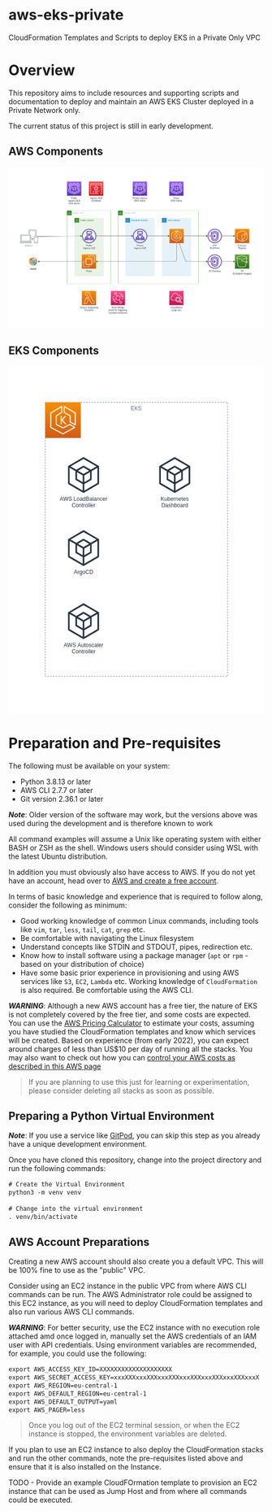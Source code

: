 # aws-eks-private

CloudFormation Templates and Scripts to deploy EKS in a Private Only VPC

# Overview

This repository aims to include resources and supporting scripts and documentation to deploy and maintain an AWS EKS Cluster deployed in a Private Network only.

The current status of this project is still in early development.

## AWS Components

![AWS Components](implementation-diagram-aws-components.png)

## EKS Components

![EKS Components](implementation-diagram-eks-components.png)

# Preparation and Pre-requisites

The following must be available on your system:

* Python 3.8.13 or later
* AWS CLI 2.7.7 or later 
* Git version 2.36.1 or later

_**Note**_: Older version of the software may work, but the versions above was used during the development and is therefore known to work

All command examples will assume a Unix like operating system with either BASH or ZSH as the shell. Windows users should consider using WSL with the latest Ubuntu distribution.

In addition you must obviously also have access to AWS. If you do not yet have an account, head over to [AWS and create a free account](https://aws.amazon.com/free/).

In terms of basic knowledge and experience that is required to follow along, consider the following as minimum:

* Good working knowledge of common Linux commands, including tools like `vim`, `tar`, `less`, `tail`, `cat`, `grep` etc. 
* Be comfortable with navigating the Linux filesystem
* Understand concepts like STDIN and STDOUT, pipes, redirection etc.
* Know how to install software using a package manager (`apt` or `rpm` - based on your distribution of choice)
* Have some basic prior experience in provisioning and using AWS services like `S3`, `EC2`, `Lambda` etc. Working knowledge of `CloudFormation` is also required. Be comfortable using the AWS CLI.

_**WARNING**_: Although a new AWS account has a free tier, the nature of EKS is not completely covered by the free tier, and some costs are expected. You can use the [AWS Pricing Calculator](https://calculator.aws/#/) to estimate your costs, assuming you have studied the CloudFormation templates and know which services will be created. Based on experience (from early 2022), you can expect around charges of less than US$10 per day of running all the stacks. You may also want to check out how you can [control your AWS costs as described in this AWS page](https://aws.amazon.com/getting-started/hands-on/control-your-costs-free-tier-budgets/)

> If you are planning to use this just for learning or experimentation, please consider deleting all stacks as soon as possible.

## Preparing a Python Virtual Environment

_**Note**_: If you use a service like [GitPod](https://gitpod.io/), you can skip this step as you already have a unique development environment.

Once you have cloned this repository, change into the project directory and run the following commands:

```shell
# Create the Virtual Environment
python3 -m venv venv

# Change into the virtual environment
. venv/bin/activate
```

## AWS Account Preparations

Creating a new AWS account should also create you a default VPC. This will be 100% fine to use as the "public" VPC.

Consider using an EC2 instance in the public VPC from where AWS CLI commands can be run. The AWS Administrator role could be assigned to this EC2 instance, as you will need to deploy CloudFormation templates and also run various AWS CLI commands. 

_**WARNING**_: For better security, use the EC2 instance with no execution role attached amd once logged in, manually set the AWS credentials of an IAM user with API credentials. Using environment variables are recommended, for example, you could use the following:

```shell
export AWS_ACCESS_KEY_ID=XXXXXXXXXXXXXXXXXXXX
export AWS_SECRET_ACCESS_KEY=xxxXXXxxxXXXxxxXXXxxxXXXxxxXXXxxxXXXxxxX
export AWS_REGION=eu-central-1
export AWS_DEFAULT_REGION=eu-central-1
export AWS_DEFAULT_OUTPUT=yaml
export AWS_PAGER=less
```

> Once you log out of the EC2 terminal session, or when the EC2 instance is stopped, the environment variables are deleted.

If you plan to use an EC2 instance to also deploy the CloudFormation stacks and run the other commands, note the pre-requisites listed above and ensure that it is also installed on the Instance.

TODO - Provide an example CloudFOrmation template to provision an EC2 instance that can be used as Jump Host and from where all commands could be executed.
